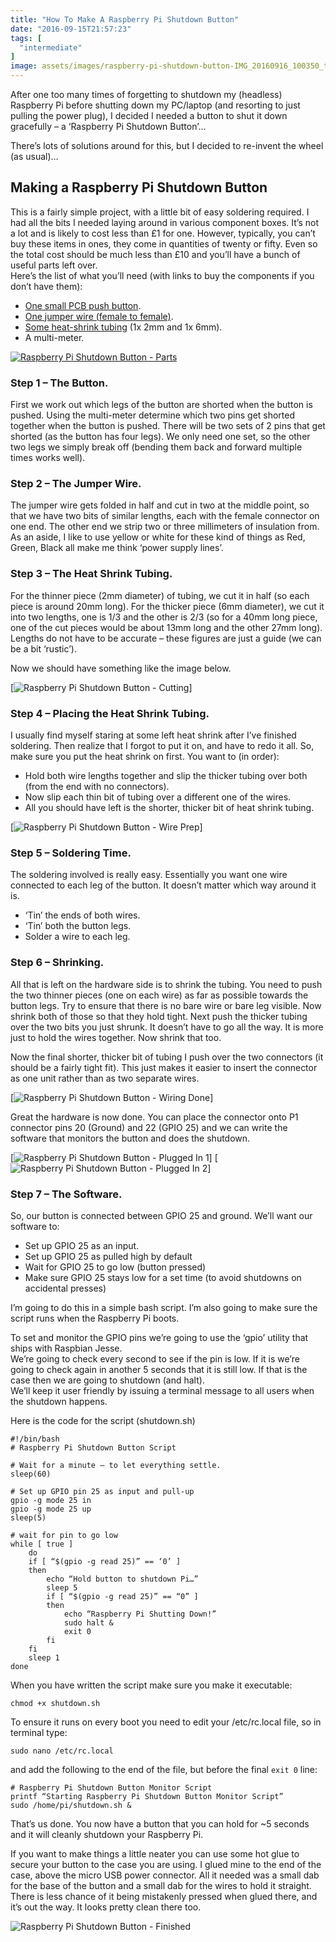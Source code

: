 ```yaml
---
title: "How To Make A Raspberry Pi Shutdown Button"
date: "2016-09-15T21:57:23"
tags: [
  "intermediate"
]
image: assets/images/raspberry-pi-shutdown-button-IMG_20160916_100350_thumb.jpg
---
```

After one too many times of forgetting to shutdown my (headless) Raspberry Pi before shutting down my PC/laptop (and resorting to just pulling the power plug), I decided I needed a button to shut it down gracefully – a ‘Raspberry Pi Shutdown Button’…

There’s lots of solutions around for this, but I decided to re-invent the wheel (as usual)…

Making a Raspberry Pi Shutdown Button
-------------------------------------

This is a fairly simple project, with a little bit of easy soldering required. I had all the bits I needed laying around in various component boxes. It’s not a lot and is likely to cost less than £1 for one. However, typically, you can’t buy these items in ones, they come in quantities of twenty or fifty. Even so the total cost should be much less than £10 and you’ll have a bunch of useful parts left over.  
Here’s the list of what you’ll need (with links to buy the components if you don’t have them):

-   [One small PCB push button](http://amzn.to/2crsW4c).
-   [One jumper wire (female to female)](http://amzn.to/2cMotsl).
-   [Some heat-shrink tubing](http://amzn.to/2cru0W2) (1x 2mm and 1x 6mm).
-   A multi-meter.

[![Raspberry Pi Shutdown Button - Parts](/assets/images/raspberry-pi-shutdown-button-IMG_20160914_213850_thumb.jpg)](https://kapie.com/wp-content/uploads/2016/09/IMG_20160914_213850.jpg)

### Step 1 – The Button.

First we work out which legs of the button are shorted when the button is pushed. Using the multi-meter determine which two pins get shorted together when the button is pushed. There will be two sets of 2 pins that get shorted (as the button has four legs). We only need one set, so the other two legs we simply break off (bending them back and forward multiple times works well).

### Step 2 – The Jumper Wire.

The jumper wire gets folded in half and cut in two at the middle point, so that we have two bits of similar lengths, each with the female connector on one end. The other end we strip two or three millimeters of insulation from. As an aside, I like to use yellow or white for these kind of things as Red, Green, Black all make me think ‘power supply lines’.

### Step 3 – The Heat Shrink Tubing.

For the thinner piece (2mm diameter) of tubing, we cut it in half (so each piece is around 20mm long). For the thicker piece (6mm diameter), we cut it into two lengths, one is 1/3 and the other is 2/3 (so for a 40mm long piece, one of the cut pieces would be about 13mm long and the other 27mm long). Lengths do not have to be accurate – these figures are just a guide (we can be a bit ‘rustic’).

Now we should have something like the image below.

[![Raspberry Pi Shutdown Button - Cutting](/assets/images/raspberry-pi-shutdown-button-IMG_20160914_214207_thumb.jpg)]

### Step 4 – Placing the Heat Shrink Tubing.

I usually find myself staring at some left heat shrink after I’ve finished soldering. Then realize that I forgot to put it on, and have to redo it all. So, make sure you put the heat shrink on first. You want to (in order):

-   Hold both wire lengths together and slip the thicker tubing over both (from the end with no connectors).
-   Now slip each thin bit of tubing over a different one of the wires.
-   All you should have left is the shorter, thicker bit of heat shrink tubing.

[![Raspberry Pi Shutdown Button - Wire Prep](/assets/images/raspberry-pi-shutdown-button-IMG_20160914_214500_thumb.jpg)]

### Step 5 – Soldering Time.

The soldering involved is really easy. Essentially you want one wire connected to each leg of the button. It doesn’t matter which way around it is.

-   ‘Tin’ the ends of both wires.
-   ‘Tin’ both the button legs.
-   Solder a wire to each leg.

### Step 6 – Shrinking.

All that is left on the hardware side is to shrink the tubing. You need to push the two thinner pieces (one on each wire) as far as possible towards the button legs. Try to ensure that there is no bare wire or bare leg visible. Now shrink both of those so that they hold tight. Next push the thicker tubing over the two bits you just shrunk. It doesn’t have to go all the way. It is more just to hold the wires together. Now shrink that too.

Now the final shorter, thicker bit of tubing I push over the two connectors (it should be a fairly tight fit). This just makes it easier to insert the connector as one unit rather than as two separate wires.

[![Raspberry Pi Shutdown Button - Wiring Done](/assets/images/raspberry-pi-shutdown-button-IMG_20160914_220034_thumb.jpg)]

Great the hardware is now done. You can place the connector onto P1 connector pins 20 (Ground) and 22 (GPIO 25) and we can write the software that monitors the button and does the shutdown.

[![Raspberry Pi Shutdown Button - Plugged In 1](/assets/images//raspberry-pi-shutdown-button-IMG_20160914_220742_thumb.jpg)]
[![Raspberry Pi Shutdown Button - Plugged In 2](/assets/images/raspberry-pi-shutdown-button-IMG_20160914_220831_thumb.jpg)]

### Step 7 – The Software.

So, our button is connected between GPIO 25 and ground. We’ll want our software to:

-   Set up GPIO 25 as an input.
-   Set up GPIO 25 as pulled high by default
-   Wait for GPIO 25 to go low (button pressed)
-   Make sure GPIO 25 stays low for a set time (to avoid shutdowns on accidental presses)

I’m going to do this in a simple bash script. I’m also going to make sure the script runs when the Raspberry Pi boots.

To set and monitor the GPIO pins we’re going to use the ‘gpio’ utility that ships with Raspbian Jesse.  
We’re going to check every second to see if the pin is low. If it is we’re going to check again in another 5 seconds that it is still low. If that is the case then we are going to shutdown (and halt).  
We’ll keep it user friendly by issuing a terminal message to all users when the shutdown happens.

Here is the code for the script (shutdown.sh)

```
#!/bin/bash
# Raspberry Pi Shutdown Button Script
 
# Wait for a minute – to let everything settle.  
sleep(60)
 
# Set up GPIO pin 25 as input and pull-up  
gpio -g mode 25 in  
gpio -g mode 25 up  
sleep(5)
 
# wait for pin to go low  
while [ true ]  
    do  
    if [ “$(gpio -g read 25)” == ‘0’ ]  
    then  
        echo “Hold button to shutdown Pi…”  
        sleep 5  
        if [ “$(gpio -g read 25)” == “0” ]  
        then  
            echo “Raspberry Pi Shutting Down!”  
            sudo halt &  
            exit 0  
        fi  
    fi  
    sleep 1  
done
```

When you have written the script make sure you make it executable:

`chmod +x shutdown.sh`

To ensure it runs on every boot you need to edit your /etc/rc.local file, so in terminal type:

`sudo nano /etc/rc.local`

and add the following to the end of the file, but before the final `exit 0` line:

```
# Raspberry Pi Shutdown Button Monitor Script  
printf “Starting Raspberry Pi Shutdown Button Monitor Script”  
sudo /home/pi/shutdown.sh &
```

That’s us done. You now have a button that you can hold for ~5 seconds and it will cleanly shutdown your Raspberry Pi.

If you want to make things a little neater you can use some hot glue to secure your button to the case you are using. I glued mine to the end of the case, above the micro USB power connector. All it needed was a small dab for the base of the button and a small dab for the wires to hold it straight. There is less chance of it being mistakenly pressed when glued there, and it’s out the way. It looks pretty clean there too.

![Raspberry Pi Shutdown Button - Finished](/assets/images/raspberry-pi-shutdown-button-IMG_20160916_100350_thumb.jpg)
